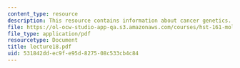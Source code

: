 ```yaml
---
content_type: resource
description: This resource contains information about cancer genetics.
file: https://ol-ocw-studio-app-qa.s3.amazonaws.com/courses/hst-161-molecular-biology-and-genetics-in-modern-medicine-fall-2007/531842ddec9fe95d827508c533cb4c84_lecture18.pdf
file_type: application/pdf
resourcetype: Document
title: lecture18.pdf
uid: 531842dd-ec9f-e95d-8275-08c533cb4c84
---
```

